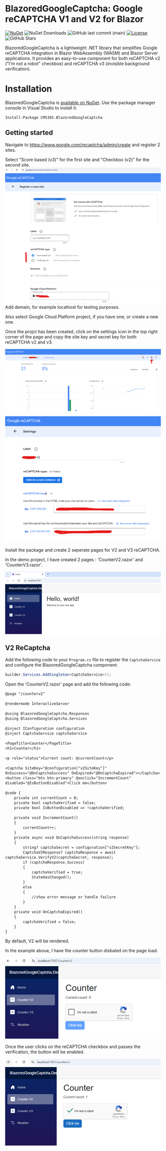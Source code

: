 # BlazoredGoogleCaptcha: Google reCAPTCHA V1 and V2 for Blazor

[![NuGet](https://img.shields.io/nuget/v/CMS365.BlazoredGoogleCaptcha.svg?logo=nuget)](https://www.nuget.org/packages/CMS365.BlazoredGoogleCaptcha/)
![NuGet Downloads](https://img.shields.io/nuget/dt/CMS365.BlazoredGoogleCaptcha)
![GitHub last commit (main)](https://img.shields.io/github/last-commit/CMS365-PTY-LTD/BlazoredGoogleCaptcha/main.svg?logo=github)
[![License](https://img.shields.io/badge/license-MIT-green)](./LICENSE)
![GitHub Stars](https://img.shields.io/github/stars/CMS365-PTY-LTD/BlazoredGoogleCaptcha?style=social)

BlazoredGoogleCaptcha is a lightweight .NET library that simplifies Google reCAPTCHA integration in Blazor WebAssembly (WASM) and Blazor Server applications. It provides an easy-to-use component for both reCAPTCHA v2 ("I'm not a robot" checkbox) and reCAPTCHA v3 (invisible background verification).

# Installation

BlazoredGoogleCaptcha is [available on NuGet](https://www.nuget.org/packages/CMS365.BlazoredGoogleCaptcha/). Use the package manager
console in Visual Studio to install it:

```pwsh
Install-Package CMS365.BlazoredGoogleCaptcha
```

## Getting started
Navigate to https://www.google.com/recaptcha/admin/create and register 2 sites.

Select "Score based (v3)" for the first site and "Checkbox (v2)" for the second site.
![alt text](https://github.com/CMS365-PTY-LTD/BlazoredGoogleCaptcha/blob/main/images/step2.png?raw=true)
Add demain, for example localhost for testing purposes.

Also select Google Cloud Platform project, if you have one, or create a new one.

Once the projct has been created, click on the settings icon in the top right corner of the page and copy the site key and secret key for both reCAPTCHA v2 and v3.

![alt text](https://github.com/CMS365-PTY-LTD/BlazoredGoogleCaptcha/blob/main/images/step3.png?raw=true)

![alt text](https://github.com/CMS365-PTY-LTD/BlazoredGoogleCaptcha/blob/main/images/step4.png?raw=true)


Install the package and create 2 seperate pages for V2 and V3 reCAPTCHA.

In the demo project, I have created 2 pages : 'CounterV2.razor' and 'CounterV3.razor'.

![alt text](https://github.com/CMS365-PTY-LTD/BlazoredGoogleCaptcha/blob/main/images/step1.png?raw=true)

## V2 ReCaptcha

Add the following code to your `Program.cs` file to register the `CaptchaService` and configure the BlazoredGoogleCaptcha component:
```csharp
builder.Services.AddSingleton<CaptchaService>();
```
Open the 'CounterV2.razor' page and add the following code:
```
@page "/counterv2"

@rendermode InteractiveServer

@using BlazoredGoogleCaptcha.Responses
@using BlazoredGoogleCaptcha.Services

@inject IConfiguration configuration
@inject CaptchaService captchaService

<PageTitle>Counter</PageTitle>
<h1>Counter</h1>

<p role="status">Current count: @currentCount</p>

<Captcha SiteKey="@configuration["v2SiteKey"]" OnSuccess="@OnCaptchaSuccess" OnExpired="@OnCaptchaExpired"></Captcha>
<button class="btn btn-primary" @onclick="IncrementCount" disabled="@IsButtonDisabled">Click me</button>

@code {
    private int currentCount = 0;
    private bool captchaVerified = false;
    private bool IsButtonDisabled => !captchaVerified;

    private void IncrementCount()
    {
        currentCount++;
    }
    private async void OnCaptchaSuccess(string response)
    {
        string? captchaSecret = configuration["v2SecretKey"];
        CaptchaV2Response? captchaResponse = await captchaService.VerifyV2(captchaSecret, response);
        if (captchaResponse.Success)
        {
            captchaVerified = true;
            StateHasChanged();
        }
        else
        {
            //show error message or handle failure
        }
    }
    private void OnCaptchaExpired()
    {
        captchaVerified = false;
    }
}

```
By default, V2 will be rendered.

In the example aboue, I have the counter button disbaled on the page load. 

![alt text](https://github.com/CMS365-PTY-LTD/BlazoredGoogleCaptcha/blob/main/images/step5.png?raw=true)

Once the user clicks on the reCAPTCHA checkbox and passes the verification, the button will be enabled.

![alt text](https://github.com/CMS365-PTY-LTD/BlazoredGoogleCaptcha/blob/main/images/step6.png?raw=true)